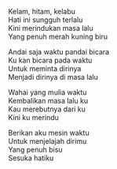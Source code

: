 Kelam, hitam, kelabu  
Hati ini sungguh terlalu  
Kini merindukan masa lalu  
Yang penuh merah kuning biru  

Andai saja waktu pandai bicara  
Ku kan bicara pada waktu  
Untuk meminta dirinya  
Menjadi dirinya di masa lalu  

Wahai yang mulia waktu  
Kembalikan masa lalu ku  
Kau merebutnya dari ku  
Kini ku merindu  

Berikan aku mesin waktu  
Untuk menjelajah dirimu  
Yang penuh bisu  
Sesuka hatiku  
